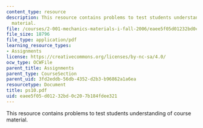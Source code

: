 ```yaml
---
content_type: resource
description: This resource contains problems to test students understanding of course
  material.
file: /courses/2-001-mechanics-materials-i-fall-2006/eaee5f05d01232bd0c207b184fdee321_ps10.pdf
file_size: 18796
file_type: application/pdf
learning_resource_types:
- Assignments
license: https://creativecommons.org/licenses/by-nc-sa/4.0/
ocw_type: OCWFile
parent_title: Assignments
parent_type: CourseSection
parent_uid: 3fd2eddb-56db-4352-d2b3-b96862a1a6ea
resourcetype: Document
title: ps10.pdf
uid: eaee5f05-d012-32bd-0c20-7b184fdee321
---
```

This resource contains problems to test students understanding of course material.